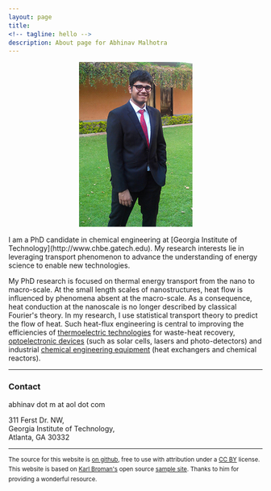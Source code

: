 ```yaml
---
layout: page
title: 
<!-- tagline: hello -->
description: About page for Abhinav Malhotra
---
```

<div style="display: flex; justify-content: center;">
<img src="assets/images/AM.jpg" />
</div>

<br/>
I am a PhD candidate in chemical engineering at [Georgia Institute of Technology](http://www.chbe.gatech.edu). My research interests lie in leveraging transport phenomenon to advance the understanding of energy science to enable new technologies. 

My PhD research is focused on thermal energy transport from the nano to macro-scale. At the small length scales of nanostructures, heat flow is influenced by phenomena absent at the macro-scale. As a consequence, heat conduction at the nanoscale is no longer described by classical Fourier's theory. In my research, I use statistical transport theory to predict the flow of heat. Such heat-flux engineering is central to improving the efficiencies of [thermoelectric technologies](https://www.nature.com/subjects/thermoelectrics) for waste-heat recovery, [optoelectronic devices](https://en.wikipedia.org/wiki/Optoelectronics) (such as solar cells, lasers and photo-detectors) and industrial [chemical engineering equipment](https://www.aiche.org/rapid/projects/list) (heat exchangers and chemical reactors).

---
### <a name="contact"></a>Contact
<script type="text/javascript">
<!--
h='&#x61;&#x6f;&#x6c;&#46;&#x63;&#x6f;&#x6d;';a='&#64;';n='&#x61;&#x62;&#x68;&#x69;&#x6e;&#x61;&#x76;&#46;&#x6d;';e=n+a+h;
document.write('<a h'+'ref'+'="ma'+'ilto'+':'+e+'" clas'+'s="em' + 'ail">'+e+'<\/'+'a'+'>');
// -->
</script><noscript>abhinav dot m at aol dot com</noscript>

311 Ferst Dr. NW, <br/>
Georgia Institute of Technology, <br/>
Atlanta, GA 30332

---
<sup> The source for this website is [on github](https://github.com/ABMalhotra/Website_CC-BY), free to use with attribution under a [CC BY](https://creativecommons.org/licenses/by/3.0/) license. This website is based on [Karl Broman's](https://github.com/kbroman) open source [sample site](https://github.com/kbroman/simple_site). Thanks to him for providing a wonderful resource. </sup>
